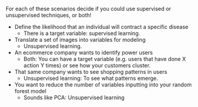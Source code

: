 For each of these scenarios decide if you could use supervised or unsupervised techniques, or both!

- Define the likelihood that an individual will contract a specific disease
    - There is a target variable: supervised learning.
- Translate a set of images into variables for modeling
    - Unsupervised learning.
- An ecommerce company wants to identify power users
    - Both: You can have a target variable (e.g. users that have done X action Y times) or see how your customers cluster.
- That same company wants to see shopping patterns in users
    - Unsupervised learning: To see what patterns emerge.
- You want to reduce the number of variables inputting into your random forest model
    - Sounds like PCA: Unsupervised learning